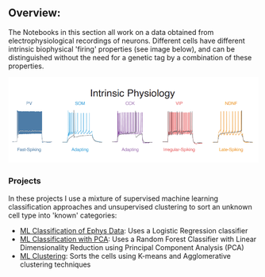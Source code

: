 ## Overview:
The Notebooks in this section all work on a data obtained from electrophysiological recordings of neurons. Different cells have different intrinsic biophysical 'firing' properties (see image below), and can be distinguished without the need for a genetic tag by a combination of these properties.

![image](Spiking_traces.PNG)

### Projects
In these projects I use a mixture of supervised machine learning classification approaches and unsupervised clustering to sort an unknown cell type into 'known' categories:
- [ML Classification of Ephys Data](https://github.com/shinnapinna/data_science_portfolio/blob/a9ce5daf12af119cd769f35dcf52b6bc6b0273d1/Ephys%20files/ML%20Classification%20of%20Ephys%20Data.ipynb): Uses a Logistic Regression classifier
- [ML Classification with PCA](https://github.com/shinnapinna/data_science_portfolio/blob/a9ce5daf12af119cd769f35dcf52b6bc6b0273d1/Ephys%20files/ML%20Classification%20with%20PCA.ipynb): Uses a Random Forest Classifier with Linear Dimensionality Reduction using Principal Component Analysis (PCA)
- [ML Clustering](https://github.com/shinnapinna/data_science_portfolio/blob/a9ce5daf12af119cd769f35dcf52b6bc6b0273d1/Ephys%20files/ML%20Clustering.ipynb): Sorts the cells using K-means and Agglomerative clustering techniques  
